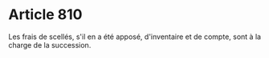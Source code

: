 # Article 810

Les frais de scellés, s'il en a été apposé, d'inventaire et de compte, sont à la charge de la succession.
